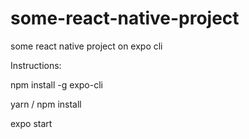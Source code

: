 # some-react-native-project
some react native project on expo cli

Instructions:

npm install -g expo-cli

yarn / npm install

expo start
